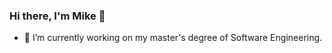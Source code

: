 ### Hi there, I'm Mike 👋

- 🔭  I’m currently working on my master's degree of Software Engineering.

<!--
**mikecamara/mikecamara** is a ✨ _special_ ✨ repository because its `README.md` (this file) appears on your GitHub profile.

Here are some ideas to get you started:

-->
